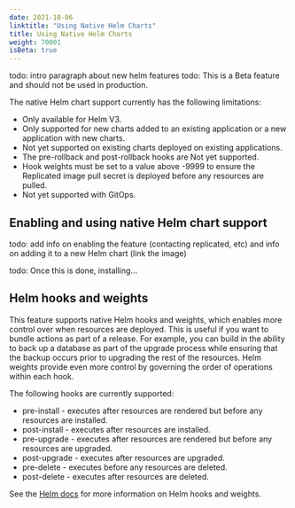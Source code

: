 ```yaml
---
date: 2021-10-06
linktitle: "Using Native Helm Charts"
title: Using Native Helm Charts
weight: 70001
isBeta: true
---
```


todo: intro paragraph about new helm features
todo: This is a Beta feature and should not be used in production.

The native Helm chart support currently has the following limitations:
* Only available for Helm V3.
* Only supported for new charts added to an existing application or a new application with new charts.
* Not yet supported on existing charts deployed on existing applications.
* The pre-rollback and post-rollback hooks are Not yet supported.
* Hook weights must be set to a value above -9999 to ensure the Replicated image pull secret is deployed before any resources are pulled.
* Not yet supported with GitOps. 

## Enabling and using native Helm chart support

todo: add info on enabling the feature (contacting replicated, etc) and info on adding it to a new Helm chart (link the image)

todo: Once this is done, installing...

## Helm hooks and weights

This feature supports native Helm hooks and weights, which enables more control over when resources are deployed. This is useful if you want to bundle actions as part of a release. For example, you can build in the ability to back up a database as part of the upgrade process while ensuring that the backup occurs prior to upgrading the rest of the resources. Helm weights provide even more control by governing the order of operations within each hook.

The following hooks are currently supported:
* pre-install - executes after resources are rendered but before any resources are installed.
* post-install - executes after resources are installed.
* pre-upgrade - executes after resources are rendered but before any resources are upgraded.
* post-upgrade - executes after resources are upgraded.
* pre-delete - executes before any resources are deleted.
* post-delete - executes after resources are deleted.

See the [Helm docs](https://helm.sh/docs/topics/charts_hooks/) for more information on Helm hooks and weights.
